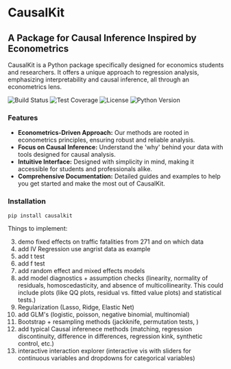 # CausalKit

## A Package for Causal Inference Inspired by Econometrics

CausalKit is a Python package specifically designed for economics students and researchers. It offers a unique approach to regression analysis, emphasizing interpretability and causal inference, all through an econometrics lens.

![Build Status](https://img.shields.io/badge/build-passing-brightgreen.svg)
![Test Coverage](https://img.shields.io/badge/coverage-100-brightgreen.svg)
![License](https://img.shields.io/badge/license-MIT-blue.svg)
![Python Version](https://img.shields.io/badge/python-3.89+-blue.svg)
### Features

- **Econometrics-Driven Approach:** Our methods are rooted in econometrics principles, ensuring robust and reliable analysis.
- **Focus on Causal Inference:** Understand the 'why' behind your data with tools designed for causal analysis.
- **Intuitive Interface:** Designed with simplicity in mind, making it accessible for students and professionals alike.
- **Comprehensive Documentation:** Detailed guides and examples to help you get started and make the most out of CausalKit.

### Installation

```bash
pip install causalkit
```

Things to implement:

3. demo fixed effects on  traffic fatalities from 271 and on which data
4. add IV Regression use angrist data as example
5. add t test
6. add f test
7. add random effect and mixed effects models
8. add model diagnostics + assumption checks (linearity, normality of residuals, homoscedasticity, and absence of multicollinearity. This could include plots (like QQ plots, residual vs. fitted value plots) and statistical tests.)
9. Regularization (Lasso, Ridge, Elastic Net)
10. add GLM's (logistic, poisson, negative binomial, multinomial)
11. Bootstrap + resampling methods (jackknife, permutation tests, )
12. add typical Causal inferenece methods (matching, regression discontinuity, difference in differences,  regression kink, synthetic control, etc.)
13. interactive interaction explorer (interactive vis with sliders for continuous variables and dropdowns for categorical variables)
